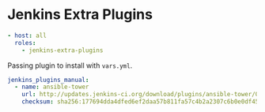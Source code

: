 # Jenkins Extra Plugins

```yaml
- host: all
  roles:
    - jenkins-extra-plugins
```

Passing plugin to install with ```vars.yml```.
```yaml
jenkins_plugins_manual:
  - name: ansible-tower
    url: http://updates.jenkins-ci.org/download/plugins/ansible-tower/0.8.5/ansible-tower.hpi
    checksum: sha256:177694dda4dfed6ef2daa57b811fa57c4b2a2307c6b0e0df456a81e2f35bc8ef
```
